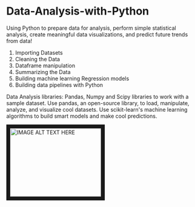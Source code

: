 # Data-Analysis-with-Python
Using Python to prepare data for analysis, perform simple statistical analysis, create meaningful data visualizations, and predict future trends from data!  
1) Importing Datasets  
2) Cleaning the Data  
3) Dataframe manipulation 
4) Summarizing the Data  
5) Building machine learning Regression models  
6) Building data pipelines with Python   

Data Analysis libraries: Pandas, Numpy and Scipy libraries to work with a sample dataset.  Use pandas, an open-source library, to load, manipulate, analyze, and visualize cool datasets.  Use scikit-learn's machine learning algorithms to build smart models and make cool predictions. 

<a href="http://www.youtube.com/watch?feature=player_embedded&v=glrwtrSz-W8
" target="_blank"><img src="http://img.youtube.com/vi/glrwtrSz-W8/0.jpg"
alt="IMAGE ALT TEXT HERE" width="240" height="180" border="10" /></a>
